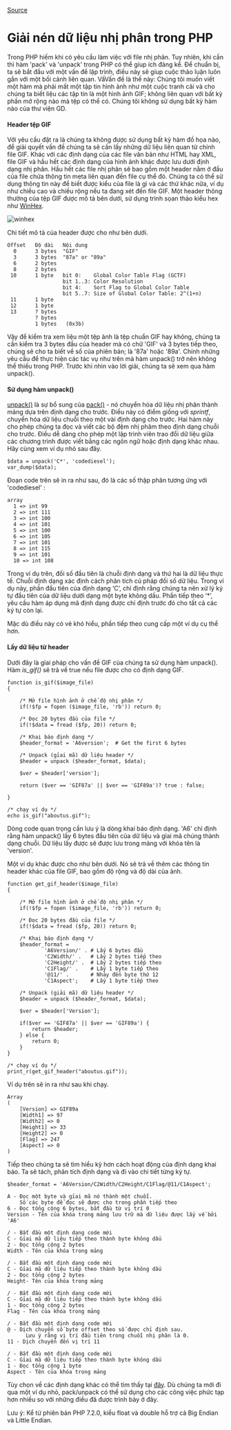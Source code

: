 
[Source](https://www.codediesel.com/php/unpacking-binary-data/ "Liên kết để giải nén dữ liệu nhị phân trong PHP")

# Giải nén dữ liệu nhị phân trong PHP

Trong PHP hiếm khi có yêu cầu làm việc với file nhị phân. Tuy nhiên, khi cần thì hàm 'pack' và 'unpack' trong PHP có thể gíup ích đáng kể. Để chuẩn bị, ta sẽ bắt đầu với một vấn đề lập trình, điều này sẽ gíup cuộc thảo luận luôn gắn với một bối cảnh liên quan. VấVấn đề là thế này: Chúng tôi muốn viết một hàm mà phải mất một tập tin hình ảnh như một cuộc tranh cãi và cho chúng ta biết liệu các tập tin là một hình ảnh GIF; không liên quan với bất kỳ phần mở rộng nào mà tệp có thể có. Chúng tôi không sử dụng bất kỳ hàm nào của thư viện GD.

#### Header tệp GIF

Với yêu cầu đặt ra là chúng ta không được sử dụng bất kỳ hàm đồ họa nào, để giải quyết vấn đề chúng ta sẽ cần lấy những dữ liệu liên quan từ chính file GIF. Khác với các định dạng của các file văn bản như HTML hay XML, file GIF và hầu hết các định dạng của hình ảnh khác được lưu dưới định dạng nhị phân. Hầu hết các file nhị phân sẽ bao gồm một header nằm ở đầu của file chứa thông tin meta liên quan đến file cụ thể đó. Chúng ta có thể sử dụng thông tin này để biết được kiểu của file là gì và các thứ khác nữa, ví dụ như chiều cao và chiều rộng nếu ta đang xét đến file GIF. Một header thông thường của tệp GIF được mô tả bên dưới, sử dụng trình sọan thảo kiểu hex như [WinHex][1].

![][2]

Chi tiết mô tả của header được cho như bên dưới.

        
    Offset   Độ dài   Nội dung
      0      3 bytes  "GIF"
      3      3 bytes  "87a" or "89a"
      6      2 bytes  
      8      2 bytes  
     10      1 byte   bit 0:    Global Color Table Flag (GCTF)
                      bit 1..3: Color Resolution
                      bit 4:    Sort Flag to Global Color Table
                      bit 5..7: Size of Global Color Table: 2^(1+n)
     11      1 byte   
     12      1 byte   
     13      ? bytes  
             ? bytes  
             1 bytes   (0x3b)

Vậy để kiểm tra xem liệu một tệp ảnh là tệp chuẩn GIF hay không, chúng ta cần kiểm tra 3 bytes đầu của header mà có chữ 'GIF' và 3 bytes tiếp theo, chúng sẽ cho ta biết về số của phiên bản; là '87a' hoặc '89a'. Chính những yêu cầu để thực hiện các tác vụ như trên mà hàm unpack() trở nên không thể thiếu trong PHP. Trước khi nhìn vào lời giải, chúng ta sẽ xem qua hàm unpack().

#### Sử dụng hàm unpack()

[unpack()][3] là sự bổ sung của [pack()][4] - nó chuyển hóa dữ liệu nhị phân thành mảng dựa trên định dạng cho trước. Điều này có điểm giống với _sprintf_, chuyển hóa dữ liệu chuỗi theo một vài định dạng cho trước. Hai hàm này cho phép chúng ta đọc và viết các bộ đệm nhị phâm theo định dạng chuỗi cho trước. Điều dễ dàng cho phép một lập trình viên trao đổi dữ liệu giữa các chương trình được viết bằng các ngôn ngữ hoặc định dạng khác nhau. Hãy cùng xem ví dụ nhỏ sau đây.
      
    $data = unpack('C*', 'codediesel');
    var_dump($data);

Đoạn code trên sẽ in ra như sau, đó là các số thập phân tương ứng với 'codediesel' :
  
    array
      1 => int 99
      2 => int 111
      3 => int 100
      4 => int 101
      5 => int 100
      6 => int 105
      7 => int 101
      8 => int 115
      9 => int 101
      10 => int 108

Trong ví dụ trên, đối số đầu tiên là chuỗi định dạng và thứ hai là dữ liệu thực tế. Chuỗi định dạng xác định cách phân tích cú pháp đối số dữ liệu. Trong ví dụ này, phần đầu tiên của định dạng ‘C’, chỉ định rằng chúng ta nên xử lý ký tự đầu tiên của dữ liệu dưới dạng một byte không dấu. Phần tiếp theo ‘*’, yêu cầu hàm áp dụng mã định dạng được chỉ định trước đó cho tất cả các ký tự còn lại.

Mặc dù điều này có vẻ khó hiểu, phần tiếp theo cung cấp một ví dụ cụ thể hơn.

#### Lấy dữ liệu từ header

Dưới đây là gỉai pháp cho vấn đề GIF của chúng ta sử dụng hàm unpack(). Hàm _is_gif()_ sẽ trả về true nếu file được cho có định dạng GIF.

    function is_gif($image_file)
    {
     
        /* Mở file hình ảnh ở chế độ nhị phân */
        if(!$fp = fopen ($image_file, 'rb')) return 0;
     
        /* Đọc 20 bytes đầu của file */
        if(!$data = fread ($fp, 20)) return 0;
     
        /* Khai báo định dạng */
        $header_format = 'A6version';  # Get the first 6 bytes
    
        /* Unpack (gỉai mã) dữ liệu header */
        $header = unpack ($header_format, $data);
     
        $ver = $header['version'];
     
        return ($ver == 'GIF87a' || $ver == 'GIF89a')? true : false;
     
    }
     
    /* chạy ví dụ */
    echo is_gif("aboutus.gif");

Dòng code quan trọng cần lưu ý là dòng khai báo định dạng. 'A6' chỉ định rằng hàm unpack() lấy 6 bytes đầu tiên của dữ liệu và gỉai mã chúng thành dạng chuỗi. Dữ liệu lấy được sẽ được lưu trong mảng với khóa tên là 'version'.

Một ví dụ khác được cho như bên dưới. Nó sẽ trả về thêm các thông tin header khác của file GIF, bao gồm độ rộng và độ dài của ảnh.
 
    function get_gif_header($image_file)
    {
     
        /* Mở file hình ảnh ở chế độ nhị phân */
        if(!$fp = fopen ($image_file, 'rb')) return 0;
     
        /* Đọc 20 bytes đầu của file */
        if(!$data = fread ($fp, 20)) return 0;
     
        /* Khai báo định dạng */
        $header_format = 
                'A6Version/' . # Lấy 6 bytes đầu
                'C2Width/' .   # Lấy 2 bytes tiếp theo
                'C2Height/' .  # Lấy 2 bytes tiếp theo
                'C1Flag/' .    # Lấy 1 byte tiếp theo
                '@11/' .       # Nhảy đến byte thứ 12
                'C1Aspect';    # Lấy 1 byte tiếp theo
    
        /* Unpack (giải mã) dữ liệu header */
        $header = unpack ($header_format, $data);
     
        $ver = $header['Version'];
     
        if($ver == 'GIF87a' || $ver == 'GIF89a') {
            return $header;
        } else {
            return 0;
        }
    }
     
    /* chạy ví dụ */
    print_r(get_gif_header("aboutus.gif"));

Ví dụ trên sẽ in ra như sau khi chạy.
 
    Array
    (
        [Version] => GIF89a
        [Width1] => 97
        [Width2] => 0
        [Height1] => 33
        [Height2] => 0
        [Flag] => 247
        [Aspect] => 0
    )

Tiếp theo chúng ta sẽ tìm hiểu kỹ hơn cách hoạt động của định dạng khai báo. Ta sẽ tách, phân tích định dạng và đi vào chi tiết từng ký tự.

    $header_format = 'A6Version/C2Width/C2Height/C1Flag/@11/C1Aspect';    
    
    A - Đọc một byte và gỉai mã nó thành một chuỗi. 
        Số các byte để đọc sẽ được cho trong phần tiếp theo
    6 - Đọc tổng cộng 6 bytes, bắt đầu từ vị trí 0
    Version - Tên của khóa trong mảng lưu trữ mà dữ liệu được lấy về bởi 'A6' 
     
    / - Bắt đầu một định dạng code mới
    C - Gỉai mã dữ liệu tiếp theo thành byte không dấu
    2 - Đọc tổng cộng 2 bytes
    Width - Tên của khóa trong mảng
     
    / - Bắt đầu một định dạng code mới
    C - Gỉai mã dữ liệu tiếp theo thành byte không dấu
    2 - Đọc tổng cộng 2 bytes
    Height- Tên của khóa trong mảng
     
    / - Bắt đầu một định dạng code mới
    C - Gỉai mã dữ liệu tiếp theo thành byte không dấu
    1 - Đọc tổng cộng 2 bytes
    Flag - Tên của khóa trong mảng
     
    / - Bắt đầu một định dạng code mới
    @ - Dịch chuyển số byte offset theo số được chỉ định sau.
          Lưu ý rằng vị trí đầu tiên trong chuỗi nhị phân là 0. 
    11 - Dịch chuyển đến vị trí 11
     
    / - Bắt đầu một định dạng code mới
    C - Gỉai mã dữ liệu tiếp theo thành byte không dấu
    1 - Đọc tổng cộng 1 byte
    Aspect - Tên của khóa trong mảng

Tùy chọn về các định dạng khác có thể tìm thấy tại [đây][4]. Dù chúng ta mới đi qua một ví dụ nhỏ, pack/unpack có thể sử dụng cho các công việc phức tạp hơn nhiều so với những điều đã được trình bày ở đây.

Lưu ý: Kể từ phiên bản PHP 7.2.0, kiểu float và double hỗ trợ cả Big Endian và Little Endian.

[1]: http://www.x-ways.net/winhex/index-m.html
[2]: http://www.codediesel.com/wp-content/uploads/2010/09/winhex.gif "winhex"
[3]: http://php.net/manual/en/function.unpack.php
[4]: http://www.php.net/manual/en/function.pack.php

  
